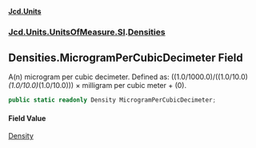 #### [Jcd.Units](index.md 'index')
### [Jcd.Units.UnitsOfMeasure.SI](Jcd.Units.UnitsOfMeasure.SI.md 'Jcd.Units.UnitsOfMeasure.SI').[Densities](Densities.md 'Jcd.Units.UnitsOfMeasure.SI.Densities')

## Densities.MicrogramPerCubicDecimeter Field

A(n) microgram per cubic decimeter. Defined as: ((1.0/1000.0)/((1.0/10.0)*(1.0/10.0)*(1.0/10.0))) × milligram per cubic meter + (0).

```csharp
public static readonly Density MicrogramPerCubicDecimeter;
```

#### Field Value
[Density](Density.md 'Jcd.Units.UnitTypes.Density')